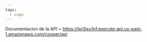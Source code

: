 ```yaml
---
tags:
  - Luqa
---
```

Documentacion de la API = https://jpj3jxu1nf.execute-api.us-east-1.amazonaws.com/cooper/api

